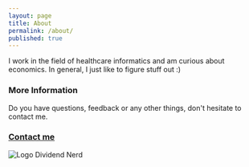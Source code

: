 ```yaml
---
layout: page
title: About
permalink: /about/
published: true
---
```


I work in the field of healthcare informatics and am curious about economics. In general, I just like to figure stuff out :)

### More Information

Do you have questions, feedback or any other things, don't hesitate to contact me.

### [Contact me](mailto:thijs@brux.nl)

![Logo Dividend Nerd]({{site.url}}/images/logo-2.png)
